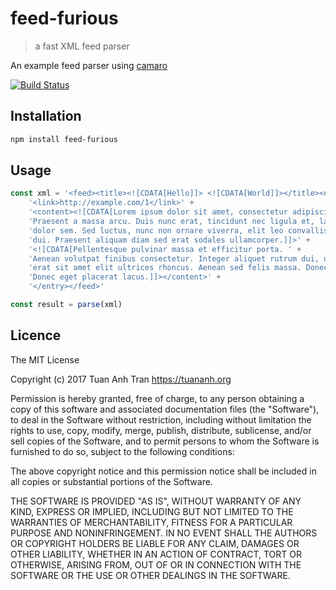 # feed-furious

> a fast XML feed parser

An example feed parser using [camaro](https://github.com/tuananh/camaro)

[![Build Status](https://travis-ci.org/tuananh/feed-furious.svg?branch=master)](https://travis-ci.org/tuananh/feed-furious)

## Installation

```sh
npm install feed-furious
```

## Usage

```js
const xml = '<feed><title><![CDATA[Hello]]> <![CDATA[World]]></title><entry>' +
    '<link>http://example.com/1</link>' +
    '<content><![CDATA[Lorem ipsum dolor sit amet, consectetur adipiscing elit. Nunc varius mattis convallis. ' +
    'Praesent a massa arcu. Duis nunc erat, tincidunt nec ligula et, lacinia ultricies neque. Morbi at ' +
    'dolor sem. Sed luctus, nunc non ornare viverra, elit leo convallis ex, in lobortis velit turpis vitae ' +
    'dui. Praesent aliquam diam sed erat sodales ullamcorper.]]>' +
    '<![CDATA[Pellentesque pulvinar massa et efficitur porta. ' +
    'Aenean volutpat finibus consectetur. Integer aliquet rutrum dui, ut cursus dui suscipit eu. Nullam eu ' +
    'erat sit amet elit ultrices rhoncus. Aenean sed felis massa. Donec rutrum vehicula leo vitae dapibus. ' +
    'Donec eget placerat lacus.]]></content>' +
    '</entry></feed>'

const result = parse(xml)
```

## Licence

The MIT License

Copyright (c) 2017 Tuan Anh Tran https://tuananh.org

Permission is hereby granted, free of charge, to any person obtaining a copy
of this software and associated documentation files (the "Software"), to deal
in the Software without restriction, including without limitation the rights
to use, copy, modify, merge, publish, distribute, sublicense, and/or sell
copies of the Software, and to permit persons to whom the Software is
furnished to do so, subject to the following conditions:

The above copyright notice and this permission notice shall be included in
all copies or substantial portions of the Software.

THE SOFTWARE IS PROVIDED "AS IS", WITHOUT WARRANTY OF ANY KIND, EXPRESS OR
IMPLIED, INCLUDING BUT NOT LIMITED TO THE WARRANTIES OF MERCHANTABILITY,
FITNESS FOR A PARTICULAR PURPOSE AND NONINFRINGEMENT. IN NO EVENT SHALL THE
AUTHORS OR COPYRIGHT HOLDERS BE LIABLE FOR ANY CLAIM, DAMAGES OR OTHER
LIABILITY, WHETHER IN AN ACTION OF CONTRACT, TORT OR OTHERWISE, ARISING FROM,
OUT OF OR IN CONNECTION WITH THE SOFTWARE OR THE USE OR OTHER DEALINGS IN
THE SOFTWARE.